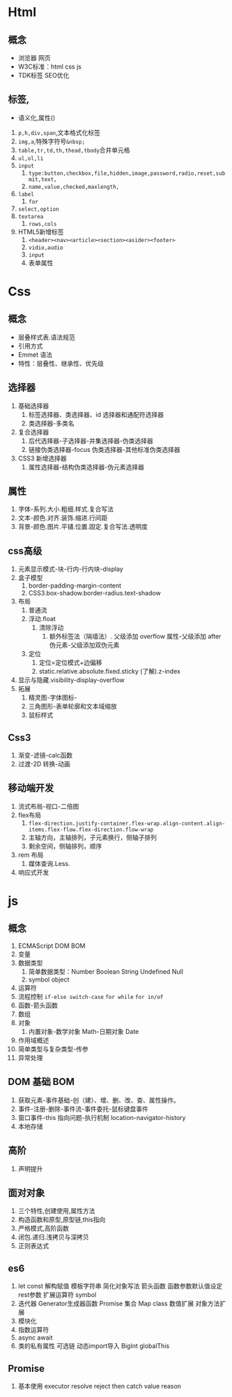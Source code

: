 # Html
## 概念
- 浏览器 网页
- W3C标准：html  css js
- TDK标签 SEO优化

## 标签,
- 语义化,属性()
1. `p,h,div,span`,文本格式化标签
2. `img,a`,特殊字符号`&nbsp;`
3. `table,tr,td,th,thead,tbody`合并单元格
4. `ul,ol,li`
5. `input`
   1. `type:button,checkbox,file,hidden,image,password,radio,reset,submit,text,	`
   2. `name,value,checked,maxlength,`
6. `label`
   1. `for`
7. `select,option`
8. `textarea`
   1. `rows,cols`
9. HTML5新增标签
   1. `<header><nav><article><section><asider><footer>`
   2. `vidio,audio`
   3. `input`
   4. 表单属性

# Css

## 概念
- 层叠样式表.语法规范
- 引用方式
- Emmet 语法
- 特性：层叠性、继承性、优先级

## 选择器
1. 基础选择器
   1. 标签选择器、类选择器、id 选择器和通配符选择器
   2. 类选择器-多类名
2. 复合选择器
   1. 后代选择器-子选择器-并集选择器-伪类选择器
   2. 链接伪类选择器-focus 伪类选择器-其他标准伪类选择器
3. CSS3 新增选择器
   1. 属性选择器-结构伪类选择器-伪元素选择器

## 属性
1. 字体-系列.大小.粗细.样式.复合写法
2. 文本-颜色.对齐.装饰.缩进.行间距
3. 背景-颜色.图片.平铺.位置.固定.复合写法.透明度

## css高级
1. 元素显示模式-块-行内-行内块-display
2. 盒子模型
   1. border-padding-margin-content
   2. CSS3.box-shadow.border-radius.text-shadow
3. 布局
   1. 普通流
   2. 浮动.float
      1. 清除浮动
         1. 额外标签法（隔墙法）. 父级添加 overflow 属性-父级添加 after 伪元素-父级添加双伪元素
   3. 定位
      1. 定位=定位模式+边偏移
      2. static.relative.absolute.fixed.sticky (了解).z-index
4. 显示与隐藏.visibility-display-overflow
5. 拓展
   1. 精灵图-字体图标-
   2. 三角图形-表单轮廓和文本域缩放
   3. 鼠标样式

## Css3
1. 渐变-滤镜-calc函数
2. 过渡-2D 转换-动画

## 移动端开发
1. 流式布局-视口-二倍图
2. flex布局
   1. `flex-direction.justify-container.flex-wrap.align-content.align-items.flex-flow.flex-direction.flow-wrap`
   2. 主轴方向，主轴排列，子元素换行，侧轴子排列
   3. 剩余空间，侧轴排列，顺序
3. rem 布局
   1. 媒体查询.Less.
4. 响应式开发

# js
## 概念
1. ECMAScript DOM BOM
2. 变量
3. 数据类型
   1. 简单数据类型：Number	Boolean	String	Undefined	Null
   2. symbol  object
4. 运算符
5. 流程控制 `if-else switch-case` `for while` `for in/of`
6. 函数-箭头函数
7. 数组
8. 对象
   1. 内置对象-数学对象 Math-日期对象 Date
9.  作用域概述
10. 简单类型与复杂类型-传参
11. 异常处理

## DOM 基础 BOM
1. 获取元素-事件基础-创（建）、增、删、改、查、属性操作。
2. 事件-注册-删除-事件流-事件委托-鼠标键盘事件
3. 窗口事件-this 指向问题-执行机制 location-navigator-history
4. 本地存储

## 高阶
1. 声明提升

## 面对对象
1. 三个特性,创建使用,属性方法
2. 构造函数和原型,原型链,this指向
3. 严格模式,高阶函数
4. 闭包.递归.浅拷贝与深拷贝
5. 正则表达式

## es6

1. let const 解构赋值 模板字符串 简化对象写法 箭头函数 函数参数默认值设定 rest参数 扩展运算符 symbol
2. 迭代器 Generator生成器函数 Promise 集合 Map class 数值扩展 对象方法扩展
3. 模块化
4. 指数运算符
5. async await
6. 类的私有属性 可选链 动态import导入 BigInt globalThis

## Promise
1. 基本使用 executor resolve reject then catch value reason  






